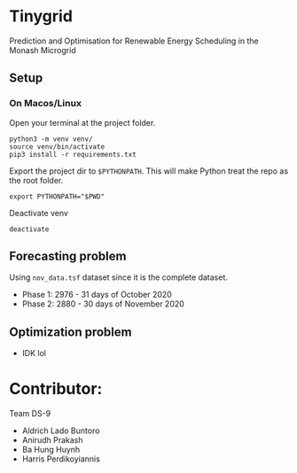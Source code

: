 # Tinygrid
Prediction and Optimisation for Renewable Energy Scheduling in the Monash Microgrid

## Setup
### On Macos/Linux
Open your terminal at the project folder.
```
python3 -m venv venv/
source venv/bin/activate
pip3 install -r requirements.txt
```

Export the project dir to `$PYTHONPATH`. This will make Python treat the repo as the root folder.
```
export PYTHONPATH="$PWD"
```

Deactivate venv 
```
deactivate
```


## Forecasting problem
Using `nov_data.tsf` dataset since it is the complete dataset.

- Phase 1: 2976 - 31 days of October 2020
- Phase 2: 2880 - 30 days of November 2020

## Optimization problem
- IDK lol


# Contributor: 
Team DS-9
- Aldrich Lado Buntoro
- Anirudh Prakash
- Ba Hung Huynh
- Harris Perdikoyiannis
